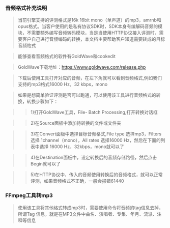 ### 音频格式补充说明
> 当前引擎支持的评测格式是16k 16bit mono（单声道）的mp3，amrnb和opus格式。当客户使用的是私有协议SDK时，SDK本身有编解码音频的模块，不需要额外编写音频转码模块，当是当使用HTTP协议接入评测时，需要客户自己进行音频编码的转换，本文档主要帮助客户知道需要转成的目标音频格式

> 能够查看音频格式的软件有GoldWave和cookedit

> GoldWave下载地址：https://www.goldwave.com/release.php

> 下载后使用工具打开对应的音频，在左下角就可以看到音频格式,例如我们支持的mp3格式16000 Hz，32 kbps，mono

> 如果是想简单验证评测是否可以跑通，可以使用该工具进行音频格式的转换，转换步骤如下：

>> 1)打开GoldWave工具，File- Batch Processing,打开转换对话框

>> 2)在Source面板中添加待转换的文件或文件夹

>> 3)在Convert面板中选择目标音频格式,File type 选择mp3，Filters 选择 1channel（mono），All rates 选择16000 Hz，然后在下面的列表中选择 16000 Hz，32kbps，mono就可以了

>> 4)在Destination面板中，设定转换后的音频存储路径，然后点击Begin就可以了

>> 5)在HTTP协议中，传入的音频使用转换后的音频格式，就可以正常评测，如果音频格式不正确，一般会报错61440


### FFmpeg工具转mp3

> 使用该工具将其他格式转成mp3时，需要使用命令将音频的tag信息去掉，所谓Tag 信息，就是在MP3文件中曲名、演唱者、专集、年月、流派、注释等信息


